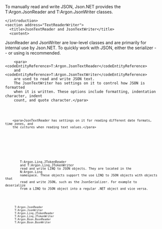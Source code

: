 <?xml version="1.0" encoding="utf-8"?>
<topic id="ReadingWritingJSON" revisionNumber="1">
  <developerConceptualDocument xmlns="http://ddue.schemas.microsoft.com/authoring/2003/5" xmlns:xlink="http://www.w3.org/1999/xlink">
    <introduction>
      <para>To manually read and write JSON, Json.NET provides the
      <codeEntityReference>T:Argon.JsonReader</codeEntityReference>
      and 
      <codeEntityReference>T:Argon.JsonWriter</codeEntityReference> classes.</para>
      <autoOutline lead="none" excludeRelatedTopics="true" />

    </introduction>
    <section address="TextReaderWriter">
      <title>JsonTextReader and JsonTextWriter</title>
      <content>
      
<alert class="note">
  <para>JsonReader and JsonWriter are low-level classes and are primarily for internal use by Json.NET.
    To quickly work with JSON, either the serializer - <link xlink:href="SerializingJSON" /> - or using <link xlink:href="LINQtoJSON" /> is recommended.
   </para>
</alert>

        <para><codeEntityReference>T:Argon.JsonTextReader</codeEntityReference>
        and <codeEntityReference>T:Argon.JsonTextWriter</codeEntityReference>
        are used to read and write JSON text.
        The JsonTextWriter has settings on it to control how JSON is formatted
        when it is written. These options include formatting, indentation character, indent
        count, and quote character.</para>

<code lang="cs" source="..\Src\Tests\Documentation\ReadingAndWritingJsonTests.cs" region="ReadingAndWritingJsonText" title="Writing JSON with JsonTextWriter" />

        <para>JsonTextReader has settings on it for reading different date formats, time zones, and
        the cultures when reading text values.</para>
<code lang="cs" source="..\Src\Tests\Documentation\ReadingAndWritingJsonTests.cs" region="ReadingJsonText" title="Reading JSON with JsonTextReader" />
      </content>
    </section>
    <section address="JTokenReaderWriter">
      <title>JTokenReader and JTokenWriter</title>
      <content>
        <para><codeEntityReference>T:Argon.Linq.JTokenReader</codeEntityReference>
        and <codeEntityReference>T:Argon.Linq.JTokenWriter</codeEntityReference>
        read and write LINQ to JSON objects. They are located in the
        <codeEntityReference>N:Argon.Linq</codeEntityReference>
        namespace. These objects support the use LINQ to JSON objects with objects that
        read and write JSON, such as the JsonSerializer. For example to deserialize
        from a LINQ to JSON object into a regular .NET object and vice versa.</para>
<code lang="cs" source="..\Src\Tests\Documentation\ReadingAndWritingJsonTests.cs" region="ReadingAndWritingJsonLinq" title="Deserializing with JTokenReader" />
      </content>
    </section>
    <relatedTopics>
      <codeEntityReference>T:Argon.JsonReader</codeEntityReference>
      <codeEntityReference>T:Argon.JsonWriter</codeEntityReference>
      <codeEntityReference>T:Argon.Linq.JTokenReader</codeEntityReference>
      <codeEntityReference>T:Argon.Linq.JTokenWriter</codeEntityReference>
      <codeEntityReference>T:Argon.Bson.BsonReader</codeEntityReference>
      <codeEntityReference>T:Argon.Bson.BsonWriter</codeEntityReference>
    </relatedTopics>
  </developerConceptualDocument>
</topic>

